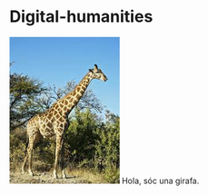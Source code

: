 # Digital-humanities
![descarga.jpg](https://github.com/XNA8/Digital-humanities/blob/main/descarga.jpg)
Hola, sóc una girafa.
